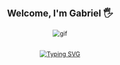 <h2 align='center'>
   Welcome, I'm Gabriel 🖐
</h2>
<p align="center">
<img src="https://i.pinimg.com/originals/96/18/6b/96186b308addc3c4700a26adb3aac278.gif" alt="gif" />
</p><br>
<div align="center">
  <a href="https://git.io/typing-svg"> <img src="https://readme-typing-svg.demolab.com?font=Inter&weight=600&pause=1000&color=D4E7F7&width=435&lines=Hi+there%2C+I'm+Gabriel+Dimas+Wicaksono!" alt="Typing SVG" /></a>
</div>
